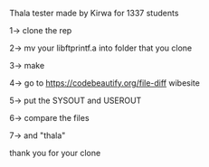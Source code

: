 Thala tester made by Kirwa for 1337 students

1-> clone the rep

2-> mv your libftprintf.a into folder that you clone

3-> make

4-> go to https://codebeautify.org/file-diff wibesite

5-> put the SYSOUT and USEROUT

6-> compare the files

7-> and "thala"

thank you for your clone
